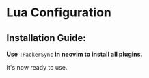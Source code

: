 # Lua Configuration

## Installation Guide:

**Use** `:PackerSync` **in neovim to install all plugins.**

It's now ready to use.


